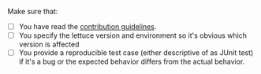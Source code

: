 <!--
Thank you for creating an issue. This template will guide you through the essential steps necessary to create an amazing issue.

## Logs
Please use Gist (https://gist.github.com/) or a similar code paster for longer
logs.
-->
Make sure that:

- [ ] You have read the [contribution guidelines](https://github.com/mp911de/lettuce/blob/master/.github/CONTRIBUTING.md).
- [ ] You specify the lettuce version and environment so it's obvious which version is affected
- [ ] You provide a reproducible test case (either descriptive of as JUnit test) if it's a bug or the expected behavior differs from the actual behavior.

 <!--
Great! Live long and prosper.
-->